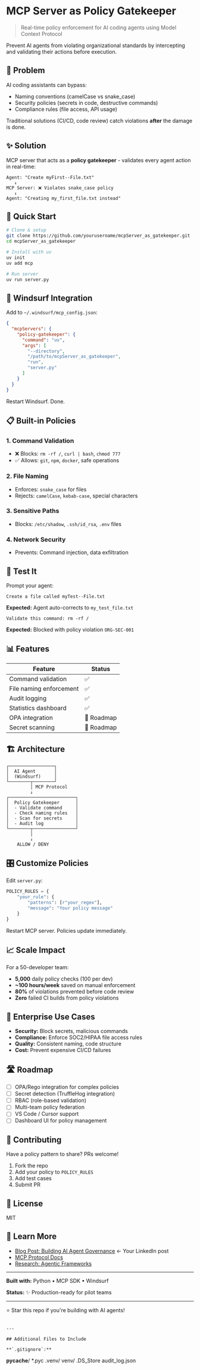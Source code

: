 # MCP Server as Policy Gatekeeper

> Real-time policy enforcement for AI coding agents using Model Context Protocol

Prevent AI agents from violating organizational standards by intercepting and validating their actions before execution.

## 🎯 Problem

AI coding assistants can bypass:
- Naming conventions (camelCase vs snake_case)
- Security policies (secrets in code, destructive commands)
- Compliance rules (file access, API usage)

Traditional solutions (CI/CD, code review) catch violations **after** the damage is done.

## ✨ Solution

MCP server that acts as a **policy gatekeeper** - validates every agent action in real-time:
```
Agent: "Create myFirst--File.txt"
   ↓
MCP Server: ❌ Violates snake_case policy
   ↓
Agent: "Creating my_first_file.txt instead"
```

## 🚀 Quick Start
```bash
# Clone & setup
git clone https://github.com/yourusername/mcpServer_as_gatekeeper.git
cd mcpServer_as_gatekeeper

# Install with uv
uv init
uv add mcp

# Run server
uv run server.py
```

## 🔧 Windsurf Integration

Add to `~/.windsurf/mcp_config.json`:
```json
{
  "mcpServers": {
    "policy-gatekeeper": {
      "command": "uv",
      "args": [
        "--directory",
        "/path/to/mcpServer_as_gatekeeper",
        "run",
        "server.py"
      ]
    }
  }
}
```

Restart Windsurf. Done.

## 📋 Built-in Policies

### 1. Command Validation
- ❌ Blocks: `rm -rf /`, `curl | bash`, `chmod 777`
- ✅ Allows: `git`, `npm`, `docker`, safe operations

### 2. File Naming
- Enforces: `snake_case` for files
- Rejects: `camelCase`, `kebab-case`, special characters

### 3. Sensitive Paths
- Blocks: `/etc/shadow`, `.ssh/id_rsa`, `.env` files

### 4. Network Security
- Prevents: Command injection, data exfiltration

## 🧪 Test It

Prompt your agent:
```
Create a file called myTest--File.txt
```

**Expected:** Agent auto-corrects to `my_test_file.txt`
```
Validate this command: rm -rf /
```

**Expected:** Blocked with policy violation `ORG-SEC-001`

## 📊 Features

| Feature | Status |
|---------|--------|
| Command validation | ✅ |
| File naming enforcement | ✅ |
| Audit logging | ✅ |
| Statistics dashboard | ✅ |
| OPA integration | 🔄 Roadmap |
| Secret scanning | 🔄 Roadmap |

## 🏗️ Architecture
```
┌─────────────────┐
│  AI Agent       │
│  (Windsurf)     │
└────────┬────────┘
         │ MCP Protocol
         ↓
┌─────────────────────────┐
│  Policy Gatekeeper      │
│  - Validate command     │
│  - Check naming rules   │
│  - Scan for secrets     │
│  - Audit log            │
└────────┬────────────────┘
         │
         ↓
    ALLOW / DENY
```

## 🎛️ Customize Policies

Edit `server.py`:
```python
POLICY_RULES = {
    "your_rule": {
        "patterns": [r"your_regex"],
        "message": "Your policy message"
    }
}
```

Restart MCP server. Policies update immediately.

## 📈 Scale Impact

For a 50-developer team:
- **5,000** daily policy checks (100 per dev)
- **~100 hours/week** saved on manual enforcement
- **80%** of violations prevented before code review
- **Zero** failed CI builds from policy violations

## 🔐 Enterprise Use Cases

- **Security:** Block secrets, malicious commands
- **Compliance:** Enforce SOC2/HIPAA file access rules
- **Quality:** Consistent naming, code structure
- **Cost:** Prevent expensive CI/CD failures

## 🛣️ Roadmap

- [ ] OPA/Rego integration for complex policies
- [ ] Secret detection (TruffleHog integration)
- [ ] RBAC (role-based validation)
- [ ] Multi-team policy federation
- [ ] VS Code / Cursor support
- [ ] Dashboard UI for policy management

## 🤝 Contributing

Have a policy pattern to share? PRs welcome!

1. Fork the repo
2. Add your policy to `POLICY_RULES`
3. Add test cases
4. Submit PR

## 📄 License

MIT

## 🔗 Learn More

- [Blog Post: Building AI Agent Governance](#) ← Your LinkedIn post
- [MCP Protocol Docs](https://modelcontextprotocol.io)
- [Research: Agentic Frameworks](https://github.com/yourusername/research-notes)

---

**Built with:** Python • MCP SDK • Windsurf

**Status:** ✨ Production-ready for pilot teams

---

⭐ Star this repo if you're building with AI agents!
```

---

## Additional Files to Include

**`.gitignore`:**
```
__pycache__/
*.pyc
.venv/
venv/
.DS_Store
audit_log.json